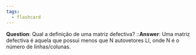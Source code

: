 ```yaml
---
tags:
  - flashcard
---
```

**Question**:  Qual a definição de uma matriz defectiva?   ::**Answer**: Uma matriz defectiva é aquela que possui menos que N autovetores LI, onde N é o número de linhas/colunas.
<!--SR:!2024-11-18,104,250-->